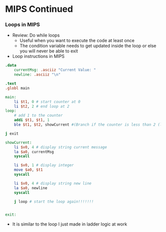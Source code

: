 # MIPS Continued

### Loops in MIPS
* Review: Do while loops
	* Useful when you want to execute the code at least once
	* The condition variable needs to get updated inside the loop or else you will never be able to exit
* Loop instructions in MIPS
```mips
.data
	currentMsg: .asciiz "Current Value: "
	newline: .asciiz "\n"

.text
.globl main

main:
	li $t1, 0 # start counter at 0
	li $t2, 2 # end loop at 2
loop:
	# add 1 to the counter
	addi $t1, $t1, 1
	ble $t1, $t2, showCurrent #(Branch if the counter is less than 2 (loop 2 times))

j exit

showCurrent:
	li $v0, 4 # display string current message
	la $a0, currentMsg
	syscall

	li $v0, 1 # display integer
	move $a0, $t1
	syscall

	li $v0, 4 # display string new line
	la $a0, newline
	syscall

	j loop # start the loop again!!!!!!!


exit:
```
* It is similar to the loop I just made in ladder logic at work



	
